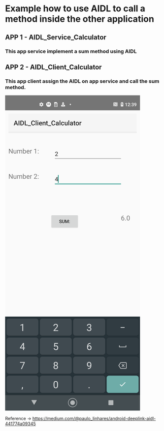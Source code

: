 # Example how to use AIDL to call a method inside the other application

## APP 1 - AIDL_Service_Calculator
### This app service implement a sum method using AIDL


## APP 2 - AIDL_Client_Calculator
### This app client assign the AIDL on app service and call the sum method.

![](Screenshot_20200805-003931.png)

Reference -> https://medium.com/@paulo_linhares/android-deeplink-aidl-441774a09345
